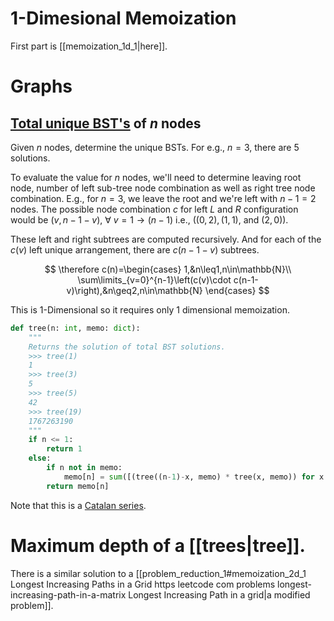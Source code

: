 # $1$-Dimesional Memoization
First part is [[memoization_1d_1|here]].
# Graphs
## [Total unique BST's](https://leetcode.com/problems/unique-binary-search-trees/) of $n$ nodes

Given $n$ nodes, determine the unique BSTs.
For e.g., $n=3$, there are 5 solutions.

To evaluate the value for $n$ nodes, we'll need to determine leaving root node, number of left sub-tree node combination as well as right tree node combination.
E.g., for $n=3$, we leave the root and we're left with $n-1=2$ nodes. The possible node combination $c$ for left $L$ and $R$ configuration would be $(v,n-1-v),\ \forall\ v=1\rightarrow(n-1)$ i.e., ($(0,2), (1,1)$, and $(2,0)$).

These left and right subtrees are computed recursively. And for each of the $c(v)$ left unique arrangement, there are $c(n-1-v)$ subtrees.

$$
\therefore c(n)=\begin{cases}
1,&n\leq1,n\in\mathbb{N}\\
\sum\limits_{v=0}^{n-1}\left(c(v)\cdot c(n-1-v)\right),&n\geq2,n\in\mathbb{N}
\end{cases}
$$

This is $1$-Dimensional so it requires only $1$ dimensional memoization.

```python
def tree(n: int, memo: dict):
	"""
	Returns the solution of total BST solutions.
	>>> tree(1)
	1
	>>> tree(3)
	5
	>>> tree(5)
	42
	>>> tree(19)
	1767263190
	"""
	if n <= 1:
		return 1
	else:
		if n not in memo:
			memo[n] = sum([(tree((n-1)-x, memo) * tree(x, memo)) for x in range(n)])
		return memo[n]
```

Note that this is a [Catalan series](https://en.wikipedia.org/wiki/Catalan_number#:~:text=In%20combinatorial%20mathematics%2C%20the%20Catalan,Catalan%20(1814%E2%80%931894).).

# Maximum depth of a [[trees|tree]].
There is a similar solution to a [[problem_reduction_1#memoization_2d_1 Longest Increasing Paths in a Grid https leetcode com problems longest-increasing-path-in-a-matrix Longest Increasing Path in a grid|a modified problem]].